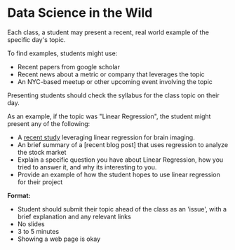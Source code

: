 # Data Science in the Wild

Each class, a student may present a recent, real world example of the specific day's topic.

To find examples, students might use:
* Recent papers from google scholar
* Recent news about a metric or company that leverages the topic
* An NYC-based meetup or other upcoming event involving the topic

Presenting students should check the syllabus for the class topic on their day.

As an example, if the topic was "Linear Regression", the student might present any of the following:

* A [recent study](http://cercor.oxfordjournals.org/content/early/2014/07/08/cercor.bhu137.short) leveraging linear regression for brain imaging.
* An brief summary of a [recent blog post] that uses regression to analyze the stock market
* Explain a specific question you have about Linear Regression, how you tried to answer it, and why its interesting to you.
* Provide an example of how the student hopes to use linear regression for their project

**Format:**
* Student should submit their topic ahead of the class as an 'issue', with a brief explanation and any relevant links
* No slides
* 3 to 5 minutes
* Showing a web page is okay

